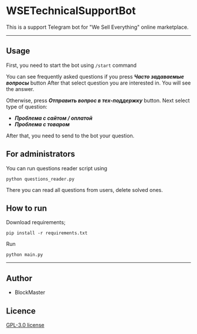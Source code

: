 # WSETechnicalSupportBot
This is a support Telegram bot for "We Sell Everything" online marketplace.

---

## Usage

First, you need to start the bot using `/start` command

You can see frequently asked questions if you press _**Часто задаваемые вопросы**_ button
After that select question you are interested in. You will see the answer.

Otherwise, press **_Отправить вопрос в тех-поддержку_** button.
Next select type of question:
* **_Проблема с сайтом / оплатой_**
* **_Проблема с товаром_**

After that, you need to send to the bot your question.

## For administrators

You can run questions reader script using 

`python questions_reader.py`

There you can read all questions from users, delete solved ones.

## How to run

Download requirements;

`pip install -r requirements.txt`

Run

`python main.py`

---

## Author

* BlockMaster

## Licence

[GPL-3.0 license](https://www.gnu.org/licenses/gpl-3.0)


